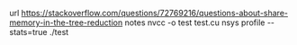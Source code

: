 url
https://stackoverflow.com/questions/72769216/questions-about-share-memory-in-the-tree-reduction
notes
nvcc -o test test.cu
nsys profile --stats=true ./test
